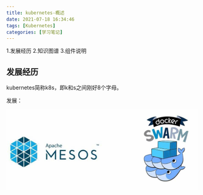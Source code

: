 ```yaml
---
title: kubernetes-概述
date: 2021-07-18 16:34:46
tags: [Kubernetes]
categories: [学习笔记]
---
```


1.发展经历
2.知识图谱
3.组件说明
<!--more-->

## 发展经历

kubernetes简称k8s，即k和s之间刚好8个字母。



发展：

![image-20210718175013674](kubernetes-1/image-20210718175013674.png)


